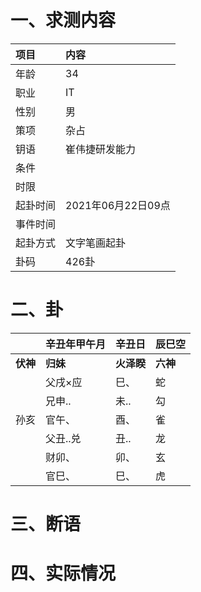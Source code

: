 # 一、求测内容
|项目|内容|
|:-|:-|
|年龄|34|
|职业|IT|
|性别|男|
|策项|杂占|
|钥语|崔伟捷研发能力|
|条件||
|时限||
|起卦时间|2021年06月22日09点|
|事件时间||
|起卦方式|文字笔画起卦|
|卦码|426卦|

# 二、卦
||辛丑年甲午月|辛丑日|辰巳空|
|:-|:-|:-|:-|
|**伏神**|**归妹**|**火泽睽**|**六神**|
||父戌×应|巳、|蛇|
||兄申..|未..|勾|
|孙亥|官午、|酉、|雀|
||父丑..兑|丑..|龙|
||财卯、|卯、|玄|
||官巳、|巳、|虎|


# 三、断语

# 四、实际情况